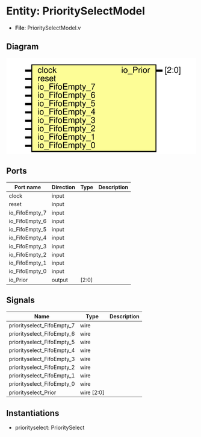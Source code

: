 
# Entity: PrioritySelectModel 
- **File**: PrioritySelectModel.v

## Diagram
![Diagram](PrioritySelectModel.svg "Diagram")
## Ports

| Port name      | Direction | Type  | Description |
| -------------- | --------- | ----- | ----------- |
| clock          | input     |       |             |
| reset          | input     |       |             |
| io_FifoEmpty_7 | input     |       |             |
| io_FifoEmpty_6 | input     |       |             |
| io_FifoEmpty_5 | input     |       |             |
| io_FifoEmpty_4 | input     |       |             |
| io_FifoEmpty_3 | input     |       |             |
| io_FifoEmpty_2 | input     |       |             |
| io_FifoEmpty_1 | input     |       |             |
| io_FifoEmpty_0 | input     |       |             |
| io_Prior       | output    | [2:0] |             |

## Signals

| Name                       | Type       | Description |
| -------------------------- | ---------- | ----------- |
| priorityselect_FifoEmpty_7 | wire       |             |
| priorityselect_FifoEmpty_6 | wire       |             |
| priorityselect_FifoEmpty_5 | wire       |             |
| priorityselect_FifoEmpty_4 | wire       |             |
| priorityselect_FifoEmpty_3 | wire       |             |
| priorityselect_FifoEmpty_2 | wire       |             |
| priorityselect_FifoEmpty_1 | wire       |             |
| priorityselect_FifoEmpty_0 | wire       |             |
| priorityselect_Prior       | wire [2:0] |             |

## Instantiations

- priorityselect: PrioritySelect
